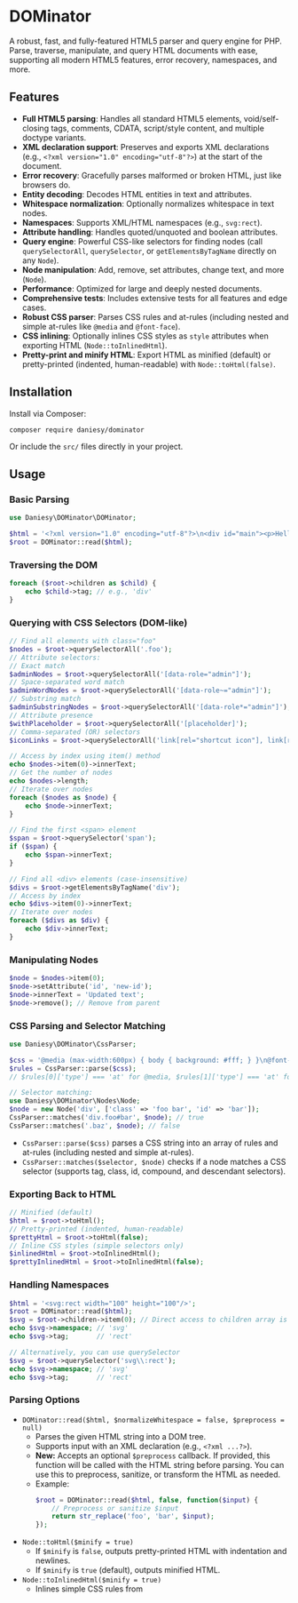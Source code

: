 # DOMinator

A robust, fast, and fully-featured HTML5 parser and query engine for PHP. Parse, traverse, manipulate, and query HTML documents with ease, supporting all modern HTML5 features, error recovery, namespaces, and more.

## Features

- **Full HTML5 parsing**: Handles all standard HTML5 elements, void/self-closing tags, comments, CDATA, script/style content, and multiple doctype variants.
- **XML declaration support**: Preserves and exports XML declarations (e.g., `<?xml version="1.0" encoding="utf-8"?>`) at the start of the document.
- **Error recovery**: Gracefully parses malformed or broken HTML, just like browsers do.
- **Entity decoding**: Decodes HTML entities in text and attributes.
- **Whitespace normalization**: Optionally normalizes whitespace in text nodes.
- **Namespaces**: Supports XML/HTML namespaces (e.g., `svg:rect`).
- **Attribute handling**: Handles quoted/unquoted and boolean attributes.
- **Query engine**: Powerful CSS-like selectors for finding nodes (call `querySelectorAll`, `querySelector`, or `getElementsByTagName` directly on any `Node`).
- **Node manipulation**: Add, remove, set attributes, change text, and more (`Node`).
- **Performance**: Optimized for large and deeply nested documents.
- **Comprehensive tests**: Includes extensive tests for all features and edge cases.
- **Robust CSS parser**: Parses CSS rules and at-rules (including nested and simple at-rules like `@media` and `@font-face`).
- **CSS inlining**: Optionally inlines CSS styles as `style` attributes when exporting HTML (`Node::toInlinedHtml`).
- **Pretty-print and minify HTML**: Export HTML as minified (default) or pretty-printed (indented, human-readable) with `Node::toHtml(false)`.

## Installation

Install via Composer:

```
composer require daniesy/dominator
```

Or include the `src/` files directly in your project.

## Usage

### Basic Parsing

```php
use Daniesy\DOMinator\DOMinator;

$html = '<?xml version="1.0" encoding="utf-8"?>\n<div id="main"><p>Hello <b>World</b></p></div>';
$root = DOMinator::read($html);
```

### Traversing the DOM

```php
foreach ($root->children as $child) {
    echo $child->tag; // e.g., 'div'
}
```

### Querying with CSS Selectors (DOM-like)

```php
// Find all elements with class="foo"
$nodes = $root->querySelectorAll('.foo');
// Attribute selectors:
// Exact match
$adminNodes = $root->querySelectorAll('[data-role="admin"]');
// Space-separated word match
$adminWordNodes = $root->querySelectorAll('[data-role~="admin"]');
// Substring match
$adminSubstringNodes = $root->querySelectorAll('[data-role*="admin"]');
// Attribute presence
$withPlaceholder = $root->querySelectorAll('[placeholder]');
// Comma-separated (OR) selectors
$iconLinks = $root->querySelectorAll('link[rel="shortcut icon"], link[rel="icon"]');

// Access by index using item() method
echo $nodes->item(0)->innerText;
// Get the number of nodes
echo $nodes->length;
// Iterate over nodes
foreach ($nodes as $node) {
    echo $node->innerText;
}

// Find the first <span> element
$span = $root->querySelector('span');
if ($span) {
    echo $span->innerText;
}

// Find all <div> elements (case-insensitive)
$divs = $root->getElementsByTagName('div');
// Access by index
echo $divs->item(0)->innerText;
// Iterate over nodes
foreach ($divs as $div) {
    echo $div->innerText;
}
```

### Manipulating Nodes

```php
$node = $nodes->item(0);
$node->setAttribute('id', 'new-id');
$node->innerText = 'Updated text';
$node->remove(); // Remove from parent
```

### CSS Parsing and Selector Matching

```php
use Daniesy\DOMinator\CssParser;

$css = '@media (max-width:600px) { body { background: #fff; } }\n@font-face { font-family: test; src: url(test.woff); }\ndiv.foo#bar { color: green; }';
$rules = CssParser::parse($css);
// $rules[0]['type'] === 'at' for @media, $rules[1]['type'] === 'at' for @font-face, $rules[2]['type'] === 'rule' for div.foo#bar

// Selector matching:
use Daniesy\DOMinator\Nodes\Node;
$node = new Node('div', ['class' => 'foo bar', 'id' => 'bar']);
CssParser::matches('div.foo#bar', $node); // true
CssParser::matches('.baz', $node); // false
```

- `CssParser::parse($css)` parses a CSS string into an array of rules and at-rules (including nested and simple at-rules).
- `CssParser::matches($selector, $node)` checks if a node matches a CSS selector (supports tag, class, id, compound, and descendant selectors).

### Exporting Back to HTML

```php
// Minified (default)
$html = $root->toHtml();
// Pretty-printed (indented, human-readable)
$prettyHtml = $root->toHtml(false);
// Inline CSS styles (simple selectors only)
$inlinedHtml = $root->toInlinedHtml();
$prettyInlinedHtml = $root->toInlinedHtml(false);
```

### Handling Namespaces

```php
$html = '<svg:rect width="100" height="100"/>';
$root = DOMinator::read($html);
$svg = $root->children->item(0); // Direct access to children array is still available
echo $svg->namespace; // 'svg'
echo $svg->tag;       // 'rect'

// Alternatively, you can use querySelector
$svg = $root->querySelector('svg\\:rect');
echo $svg->namespace; // 'svg'
echo $svg->tag;       // 'rect'
```

### Parsing Options

- `DOMinator::read($html, $normalizeWhitespace = false, $preprocess = null)`
  - Parses the given HTML string into a DOM tree.
  - Supports input with an XML declaration (e.g., `<?xml ...?>`).
  - **New:** Accepts an optional `$preprocess` callback. If provided, this function will be called with the HTML string before parsing. You can use this to preprocess, sanitize, or transform the HTML as needed.
  - Example:
    ```php
    $root = DOMinator::read($html, false, function($input) {
        // Preprocess or sanitize $input
        return str_replace('foo', 'bar', $input);
    });
    ```
- `Node::toHtml($minify = true)`
  - If `$minify` is `false`, outputs pretty-printed HTML with indentation and newlines.
  - If `$minify` is `true` (default), outputs minified HTML.
- `Node::toInlinedHtml($minify = true)`
  - Inlines simple CSS rules from <style> tags as inline `style` attributes.
  - Supports only tag, class, and id selectors (no combinators or advanced selectors).
  - Removes <style> tags from the output.
  - Use `$minify = false` for pretty-printed output.

## API Reference

### `DOMinator`

- `DOMinator::read(string $html, bool $normalizeWhitespace = false): Node`
  - Parses HTML and returns the root node.

### `Node`

- Properties:
  - `tag`: Tag name (e.g., 'div')
  - `namespace`: Namespace prefix (e.g., 'svg')
  - `attributes`: Associative array of attributes
  - `children`: Array of child nodes
  - `innerText`: Text content (for text, comment, or CDATA nodes)
  - `isComment`, `isCdata`: Node type flags
  - `parent`: Parent node
  - `xmlDeclaration`: XML declaration string if present (e.g., `<?xml version="1.0"?>`)
- Methods:
  - `setAttribute($name, $value)`: Set or update attribute
  - `removeAttribute($name)`: Remove attribute
  - `remove()`: Remove node from parent
  - `toHtml()`: Export node and children as HTML
  - `toInlinedHtml($minify = true)`: Export HTML with inlined CSS styles
  - `querySelectorAll($selector)`: Returns a NodeList of matching nodes (CSS selector)
  - `querySelector($selector)`: Returns the first matching node or null
  - `getElementsByTagName($tag)`: Returns a NodeList of nodes with the given tag name (case-insensitive)

### `NodeList`

- Properties:
  - `length`: The number of nodes in the list
- Methods:
  - `item($index)`: Returns the node at the specified index, or null if the index is out of range
  - `count()`: Returns the number of nodes in the list (implements Countable)
  - `getIterator()`: Returns an iterator for the nodes in the list (implements IteratorAggregate)

## Testing

Run all tests with PHPUnit:

```
vendor/bin/phpunit tests
```

## Examples

See `tests/DOMinatorTest.php`, `tests/NodeTest.php`, and `tests/QueryTest.php` for comprehensive usage and edge cases.

## License

MIT License. See LICENSE file.

---

**Author:** Daniesy

Contributions and issues welcome!
